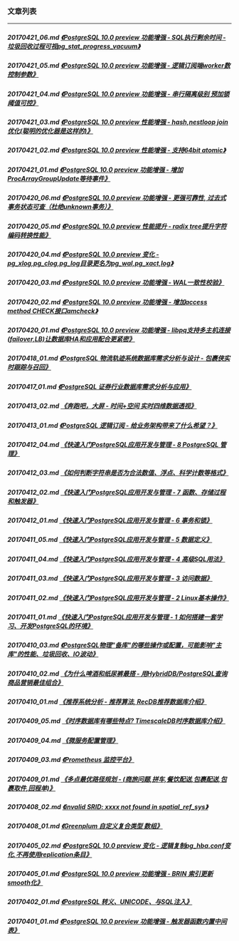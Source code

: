### 文章列表  
----  
##### 20170421_06.md   [《PostgreSQL 10.0 preview 功能增强 - SQL执行剩余时间 - 垃圾回收过程可视pg_stat_progress_vacuum》](20170421_06.md)  
##### 20170421_05.md   [《PostgreSQL 10.0 preview 功能增强 - 逻辑订阅端worker数控制参数》](20170421_05.md)  
##### 20170421_04.md   [《PostgreSQL 10.0 preview 功能增强 - 串行隔离级别 预加锁阈值可控》](20170421_04.md)  
##### 20170421_03.md   [《PostgreSQL 10.0 preview 性能增强 - hash,nestloop join优化(聪明的优化器是这样的)》](20170421_03.md)  
##### 20170421_02.md   [《PostgreSQL 10.0 preview 性能增强 - 支持64bit atomic》](20170421_02.md)  
##### 20170421_01.md   [《PostgreSQL 10.0 preview 功能增强 - 增加ProcArrayGroupUpdate等待事件》](20170421_01.md)  
##### 20170420_06.md   [《PostgreSQL 10.0 preview 功能增强 - 更强可靠性, 过去式事务状态可查（杜绝unknown事务）》](20170420_06.md)  
##### 20170420_05.md   [《PostgreSQL 10.0 preview 性能提升 - radix tree提升字符编码转换性能》](20170420_05.md)  
##### 20170420_04.md   [《PostgreSQL 10.0 preview 变化 - pg_xlog,pg_clog,pg_log目录更名为pg_wal,pg_xact,log》](20170420_04.md)  
##### 20170420_03.md   [《PostgreSQL 10.0 preview 功能增强 - WAL一致性校验》](20170420_03.md)  
##### 20170420_02.md   [《PostgreSQL 10.0 preview 功能增强 - 增加access method CHECK接口amcheck》](20170420_02.md)  
##### 20170420_01.md   [《PostgreSQL 10.0 preview 功能增强 - libpq支持多主机连接(failover,LB)让数据库HA和应用配合更紧密》](20170420_01.md)  
##### 20170418_01.md   [《PostgreSQL 物流轨迹系统数据库需求分析与设计 - 包裹侠实时跟踪与召回》](20170418_01.md)  
##### 20170417_01.md   [《PostgreSQL 证券行业数据库需求分析与应用》](20170417_01.md)  
##### 20170413_02.md   [《奔跑吧，大屏 - 时间+空间 实时四维数据透视》](20170413_02.md)  
##### 20170413_01.md   [《PostgreSQL 逻辑订阅 - 给业务架构带来了什么希望？》](20170413_01.md)  
##### 20170412_04.md   [《快速入门PostgreSQL应用开发与管理 - 8 PostgreSQL 管理》](20170412_04.md)  
##### 20170412_03.md   [《如何判断字符串是否为合法数值、浮点、科学计数等格式》](20170412_03.md)  
##### 20170412_02.md   [《快速入门PostgreSQL应用开发与管理 - 7 函数、存储过程和触发器》](20170412_02.md)  
##### 20170412_01.md   [《快速入门PostgreSQL应用开发与管理 - 6 事务和锁》](20170412_01.md)  
##### 20170411_05.md   [《快速入门PostgreSQL应用开发与管理 - 5 数据定义》](20170411_05.md)  
##### 20170411_04.md   [《快速入门PostgreSQL应用开发与管理 - 4 高级SQL用法》](20170411_04.md)  
##### 20170411_03.md   [《快速入门PostgreSQL应用开发与管理 - 3 访问数据》](20170411_03.md)  
##### 20170411_02.md   [《快速入门PostgreSQL应用开发与管理 - 2 Linux基本操作》](20170411_02.md)  
##### 20170411_01.md   [《快速入门PostgreSQL应用开发与管理 - 1 如何搭建一套学习、开发PostgreSQL的环境》](20170411_01.md)  
##### 20170410_03.md   [《PostgreSQL物理"备库"的哪些操作或配置，可能影响"主库"的性能、垃圾回收、IO波动》](20170410_03.md)  
##### 20170410_02.md   [《为什么啤酒和纸尿裤最搭 - 用HybridDB/PostgreSQL查询商品营销最佳组合》](20170410_02.md)  
##### 20170410_01.md   [《推荐系统分析 - 推荐算法, RecDB推荐数据库介绍》](20170410_01.md)  
##### 20170409_05.md   [《时序数据库有哪些特点? TimescaleDB时序数据库介绍》](20170409_05.md)  
##### 20170409_04.md   [《微服务配置管理》](20170409_04.md)  
##### 20170409_03.md   [《Prometheus 监控平台》](20170409_03.md)  
##### 20170409_01.md   [《多点最优路径规划 - (商旅问题,拼车,餐饮配送,包裹配送,包裹取件,回程单)》](20170409_01.md)  
##### 20170408_02.md   [《invalid SRID: xxxx not found in spatial_ref_sys》](20170408_02.md)  
##### 20170408_01.md   [《Greenplum 自定义复合类型 数组》](20170408_01.md)  
##### 20170405_02.md   [《PostgreSQL 10.0 preview 变化 - 逻辑复制pg_hba.conf变化,不再使用replication条目》](20170405_02.md)  
##### 20170405_01.md   [《PostgreSQL 10.0 preview 功能增强 - BRIN 索引更新smooth化》](20170405_01.md)  
##### 20170402_01.md   [《PostgreSQL 转义、UNICODE、与SQL注入》](20170402_01.md)  
##### 20170401_01.md   [《PostgreSQL 10.0 preview 功能增强 - 触发器函数内置中间表》](20170401_01.md)  

